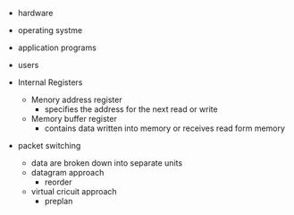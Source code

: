 
- hardware
- operating systme
- application programs
- users

- Internal Registers
    - Menory address register
      - specifies the address for the next read or write
    - Memory buffer register
      - contains data written into memory or receives read form memory

- packet switching
    - data are broken down into separate units
    - datagram approach
       - reorder
    - virtual cricuit approach
       - preplan














